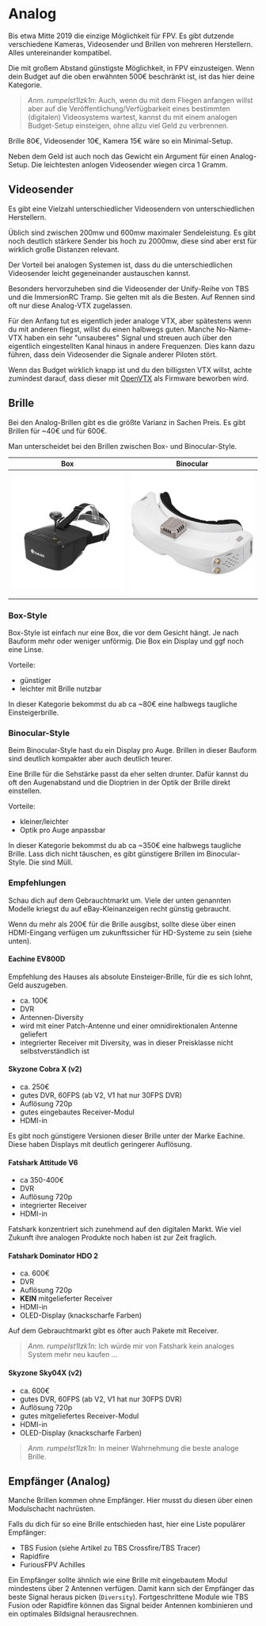 # Analog

Bis etwa Mitte 2019 die einzige Möglichkeit für FPV. Es gibt dutzende verschiedene Kameras, Videosender und Brillen von mehreren Herstellern. Alles untereinander kompatibel.

Die mit großem Abstand günstigste Möglichkeit, in FPV einzusteigen. Wenn dein Budget auf die oben erwähnten 500€ beschränkt ist, ist das hier deine Kategorie.

> *Anm. rumpelst1lzk1n*: Auch, wenn du mit dem Fliegen anfangen willst aber auf die Veröffentlichung/Verfügbarkeit eines bestimmten (digitalen) Videosystems wartest, kannst du mit einem analogen Budget-Setup einsteigen, ohne allzu viel Geld zu verbrennen.

Brille 80€, Videosender 10€, Kamera 15€ wäre so ein Minimal-Setup.

Neben dem Geld ist auch noch das Gewicht ein Argument für einen Analog-Setup. Die leichtesten anlogen Videosender wiegen circa 1 Gramm.

## Videosender

Es gibt eine Vielzahl unterschiedlicher Videosendern von unterschiedlichen Herstellern.

Üblich sind zwischen 200mw und 600mw maximaler Sendeleistung.
Es gibt noch deutlich stärkere Sender bis hoch zu 2000mw, diese sind aber erst für wirklich große Distanzen relevant.

Der Vorteil bei analogen Systemen ist, dass du die unterschiedlichen Videosender leicht gegeneinander austauschen kannst.

Besonders hervorzuheben sind die Videosender der Unify-Reihe von TBS und die ImmersionRC Tramp. Sie gelten mit als die Besten. Auf Rennen sind oft nur diese Analog-VTX zugelassen.

Für den Anfang tut es eigentlich jeder analoge VTX, aber spätestens wenn du mit anderen fliegst, willst du einen halbwegs guten. Manche No-Name-VTX haben ein sehr "unsauberes" Signal und streuen auch über den eigentlich eingestellten Kanal hinaus in andere Frequenzen. Dies kann dazu führen, dass dein Videosender die Signale anderer Piloten stört.

Wenn das Budget wirklich knapp ist und du den billigsten VTX willst, achte zumindest darauf, dass dieser mit [OpenVTX](https://github.com/OpenVTx/OpenVTx) als Firmware beworben wird.

## Brille

Bei den Analog-Brillen gibt es die größte Varianz in Sachen Preis. Es gibt Brillen für ~40€ und für 600€.

Man unterscheidet bei den Brillen zwischen Box- und Binocular-Style.

| Box                                                                                 | Binocular                                      |
| ----------------------------------------------------------------------------------- | ---------------------------------------------- |
| ![Box](/img/eachine/eachine_ev800d.png) | ![Binocular](/img/skyzone/skyzone_sky04X.png) |

### Box-Style

Box-Style ist einfach nur eine Box, die vor dem Gesicht hängt. Je nach Bauform mehr oder weniger unförmig. Die Box ein Display und ggf noch eine Linse.

Vorteile:

- günstiger
- leichter mit Brille nutzbar

In dieser Kategorie bekommst du ab ca ~80€ eine halbwegs taugliche Einsteigerbrille.

### Binocular-Style

Beim Binocular-Style hast du ein Display pro Auge. Brillen in dieser Bauform sind deutlich kompakter aber auch deutlich teurer.

Eine Brille für die Sehstärke passt da eher selten drunter. Dafür kannst du oft den Augenabstand und die Dioptrien in der Optik der Brille direkt einstellen.

Vorteile:

- kleiner/leichter
- Optik pro Auge anpassbar

In dieser Kategorie bekommst du ab ca ~350€ eine halbwegs taugliche Brille. Lass dich nicht täuschen, es gibt günstigere Brillen im Binocular-Style. Die sind Müll.

### Empfehlungen

Schau dich auf dem Gebrauchtmarkt um. Viele der unten genannten Modelle kriegst du auf eBay-Kleinanzeigen recht günstig gebraucht.

Wenn du mehr als 200€ für die Brille ausgibst, sollte diese über einen HDMI-Eingang verfügen um zukunftssicher für HD-Systeme zu sein (siehe unten).

#### Eachine EV800D

Empfehlung des Hauses als absolute Einsteiger-Brille, für die es sich lohnt, Geld auszugeben.

- ca. 100€
- DVR
- Antennen-Diversity
- wird mit einer Patch-Antenne und einer omnidirektionalen Antenne geliefert
- integrierter Receiver mit Diversity, was in dieser Preisklasse nicht selbstverständlich ist

#### Skyzone Cobra X (v2)

- ca. 250€
- gutes DVR, 60FPS (ab V2, V1 hat nur 30FPS DVR)
- Auflösung 720p
- gutes eingebautes Receiver-Modul
- HDMI-in

Es gibt noch günstigere Versionen dieser Brille unter der Marke Eachine. Diese haben Displays mit deutlich geringerer Auflösung.

#### Fatshark Attitude V6

- ca 350-400€
- DVR
- Auflösung 720p
- integrierter Receiver
- HDMI-in

Fatshark konzentriert sich zunehmend auf den digitalen Markt. Wie viel Zukunft ihre analogen Produkte noch haben ist zur Zeit fraglich.

#### Fatshark Dominator HDO 2

- ca. 600€
- DVR
- Auflösung 720p
- **KEIN** mitgelieferter Receiver
- HDMI-in
- OLED-Display (knackscharfe Farben)

Auf dem Gebrauchtmarkt gibt es öfter auch Pakete mit Receiver.

> *Anm. rumpelst1lzk1n*: Ich würde mir von Fatshark kein analoges System mehr neu kaufen ...

#### Skyzone Sky04X (v2)

- ca. 600€
- gutes DVR, 60FPS (ab V2, V1 hat nur 30FPS DVR)
- Auflösung 720p
- gutes mitgeliefertes Receiver-Modul
- HDMI-in
- OLED-Display (knackscharfe Farben)

> *Anm. rumpelst1lzk1n*: In meiner Wahrnehmung die beste analoge Brille.

## Empfänger (Analog)

Manche Brillen kommen ohne Empfänger. Hier musst du diesen über einen Modulschacht nachrüsten.

Falls du dich für so eine Brille entschieden hast, hier eine Liste populärer Empfänger:

- TBS Fusion (siehe Artikel zu TBS Crossfire/TBS Tracer)
- Rapidfire
- FuriousFPV Achilles

Ein Empfänger sollte ähnlich wie eine Brille mit eingebautem Modul mindestens über 2 Antennen verfügen. Damit kann sich der Empfänger das beste Signal heraus picken (`Diversity`). Fortgeschrittene Module wie TBS Fusion oder Rapidfire können das Signal beider Antennen kombinieren und ein optimales Bildsignal herausrechnen.
